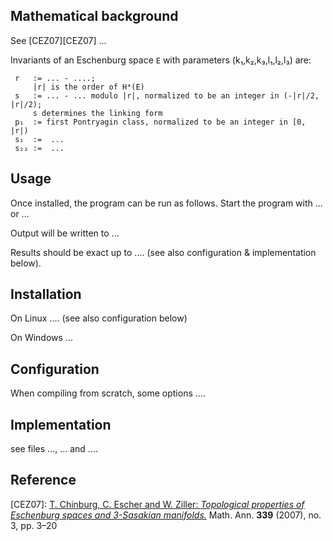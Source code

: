 
## Mathematical background

See [CEZ07][CEZ07]  ...

Invariants of an Eschenburg space `E` with parameters (k₁,k₂,k₃,l₁,l₂,l₃) are:

     r   := ... - ....;
         |r| is the order of H⁴(E)   
     s   := ... - ... modulo |r|, normalized to be an integer in (-|r|/2, |r|/2);
         s determines the linking form
     p₁  := first Pontryagin class, normalized to be an integer in [0, |r|) 
     s₂  :=  ...
     s₂₂ :=  ...

## Usage

Once installed, the program can be run as follows. Start the program with ... or ...

Output will be written to ...

Results should be exact up to  .... (see also configuration & implementation below).


## Installation

On Linux ....
(see also configuration below)

On Windows ...

## Configuration

When compiling from scratch, some options ....

## Implementation

see files ..., ... and ....


## Reference
[CEZ07]: [T. Chinburg, C. Escher and W. Ziller: *Topological properties of Eschenburg spaces and 3-Sasakian manifolds.*](https://doi.org/10.1007/s00208-007-0102-6)  Math. Ann. **339** (2007), no. 3, pp. 3–20
